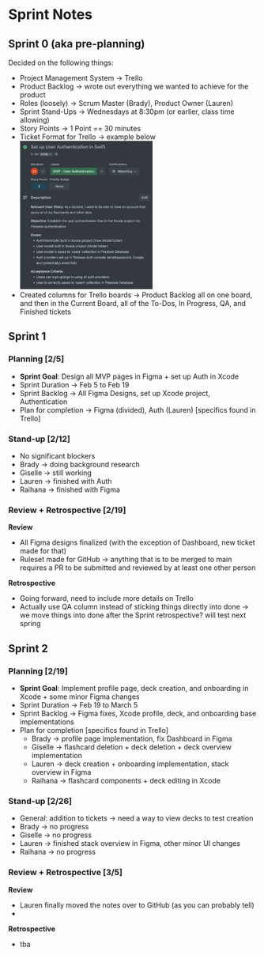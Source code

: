 # Sprint Notes

## Sprint 0 (aka pre-planning)
Decided on the following things:
- Project Management System → Trello
- Product Backlog → wrote out everything we wanted to achieve for the product
- Roles (loosely) → Scrum Master (Brady), Product Owner (Lauren)
- Sprint Stand-Ups → Wednesdays at 8:30pm (or earlier, class time allowing)
- Story Points → 1 Point == 30 minutes
- Ticket Format for Trello → example below <img src="img/ticket_format_example.png" alt ="example ticket from Trello" height="300">
- Created columns for Trello boards → Product Backlog all on one board, and then in the Current Board, all of the To-Dos, In Progress, QA, and Finished tickets

## Sprint 1 
### Planning [2/5]
- **Sprint Goal**: Design all MVP pages in Figma + set up Auth in Xcode
- Sprint Duration → Feb 5 to Feb 19
- Sprint Backlog → All Figma Designs, set up Xcode project, Authentication
- Plan for completion → Figma (divided), Auth (Lauren) [specifics found in Trello]

### Stand-up [2/12]
- No significant blockers
- Brady → doing background research
- Giselle → still working
- Lauren → finished with Auth
- Raihana → finished with Figma

### Review + Retrospective [2/19]
**Review**
- All Figma designs finalized (with the exception of Dashboard, new ticket made for that)
- Ruleset made for GitHub → anything that is to be merged to main requires a PR to be submitted and reviewed by at least one other person

**Retrospective**
- Going forward, need to include more details on Trello
- Actually use QA column instead of sticking things directly into done → we move things into done after the Sprint retrospective? will test next spring

## Sprint 2
### Planning [2/19]
- **Sprint Goal**: Implement profile page, deck creation, and onboarding in Xcode + some minor Figma changes
- Sprint Duration → Feb 19 to March 5
- Sprint Backlog → Figma fixes, Xcode profile, deck, and onboarding base implementations
- Plan for completion [specifics found in Trello]
    - Brady → profile page implementation, fix Dashboard in Figma
    - Giselle → flashcard deletion + deck deletion + deck overview implementation
    - Lauren → deck creation + onboarding implementation, stack overview in Figma
    - Raihana → flashcard components + deck editing in Xcode

### Stand-up [2/26]
- General: addition to tickets → need a way to view decks to test creation
- Brady → no progress
- Giselle → no progress
- Lauren → finished stack overview in Figma, other minor UI changes
- Raihana → no progress

### Review + Retrospective [3/5]
**Review**
- Lauren finally moved the notes over to GitHub (as you can probably tell)
- 

**Retrospective**
- tba
